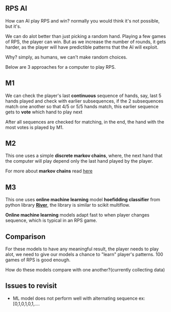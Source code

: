 ## RPS AI

How can AI play RPS and win? normally you would think it's not possible, but it's.

We can do alot better than just picking a random hand. Playing a few games of RPS, the player can win. 
But as we increase the number of rounds, it gets harder, as the player will have predictible patterns that
the AI will exploit.

Why? simply, as humans, we can't make random choices.

Below are 3 approaches for a computer to play RPS.

## M1

We can check the player's last **continuous** sequence of hands, say, last 5 hands played and check with earlier subsequences, if the 2 subsequences match 
one another so that 4/5 or 5/5 hands match, this earlier sequence gets to **vote** which hand to play next

After all sequences are checked for matching, in the end, the hand with the most votes is played by M1.


## M2
This one uses a simple **discrete markov chains**, where, the next hand that the computer will play depend only the last hand played
by the player.

For more about **markov chains** read [here](https://setosa.io/ev/markov-chains/)

## M3
This one uses **online machine learning** model **hoefidding classifier** from python 
library **[River](https://riverml.xyz/0.15.0/)**, the library is similar to scikit multiflow.

**Online machine learning** models adapt fast to when player changes sequence, which is typical in an RPS game.

## Comparison
For these models to have any meaningful result, the player needs to play alot, we need to give 
our models a chance to "learn" player's patterns. 100 games of RPS is good enough.

How do these models compare with one another?(currently collecting data)

## Issues to revisit
* ML model does not perform well with alternating sequence ex:[0,1,0,1,0,1,....
